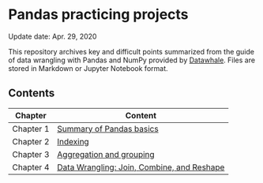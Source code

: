 # Pandas practicing projects
Update date: Apr. 29, 2020

This repository archives key and difficult points summarized from the guide of data wrangling with Pandas and NumPy provided by [Datawhale](https://github.com/datawhalechina/joyful-pandas). Files are stored in Markdown or Jupyter Notebook format. 

## Contents
| Chapter | Content |
| --- | --- |
| Chapter 1 | [Summary of Pandas basics](%E7%AC%AC%E4%B8%80%E7%AB%A0%E9%87%8D%E7%82%B9%E6%80%BB%E7%BB%93.md) |
| Chapter 2 | [Indexing](%E7%AC%AC%E4%BA%8C%E7%AB%A0%E9%87%8D%E7%82%B9%E6%80%BB%E7%BB%93.md) |
| Chapter 3 | [Aggregation and grouping](%E7%AC%AC%E4%B8%89%E7%AB%A0%E9%87%8D%E7%82%B9%E6%80%BB%E7%BB%93.md) |
| Chapter 4 | [Data Wrangling: Join, Combine, and Reshape](%E7%AC%AC%E5%9B%9B%E7%AB%A0%E9%87%8D%E7%82%B9%E6%80%BB%E7%BB%93.md) |

